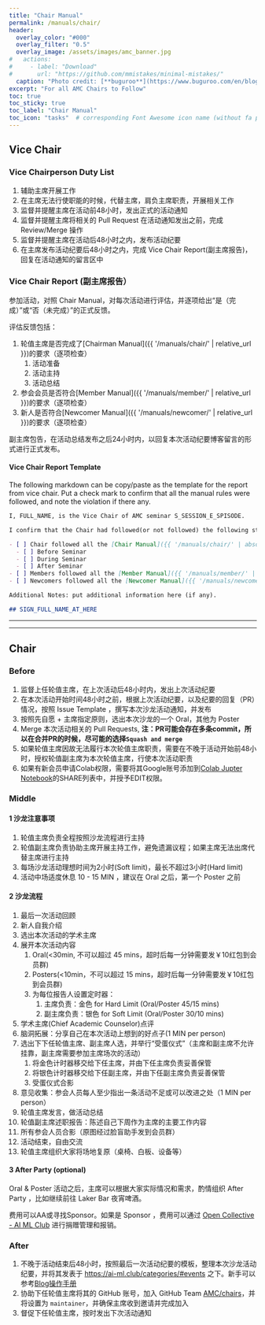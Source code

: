 ```yaml
---
title: "Chair Manual"
permalink: /manuals/chair/
header:
  overlay_color: "#000"
  overlay_filter: "0.5"
  overlay_image: /assets/images/amc_banner.jpg
#   actions:
#     - label: "Download"
#       url: "https://github.com/mmistakes/minimal-mistakes/"
  caption: "Photo credit: [**buguroo**](https://www.buguroo.com/en/blog/topic/ai)"
excerpt: "For all AMC Chairs to Follow"
toc: true
toc_sticky: true
toc_label: "Chair Manual"
toc_icon: "tasks"  # corresponding Font Awesome icon name (without fa prefix)
---
```


## Vice Chair

### Vice Chairperson Duty List

1. 辅助主席开展工作
2. 在主席无法行使职能的时候，代替主席，肩负主席职责，开展相关工作
3. 监督并提醒主席在活动前48小时，发出正式的活动通知
4. 监督并提醒主席将相关的 Pull Request 在活动通知发出之前，完成 Review/Merge 操作
5. 监督并提醒主席在活动后48小时之内，发布活动纪要
6. 在主席发布活动纪要后48小时之内，完成 Vice Chair Report(副主席报告)，回复在活动通知的留言区中

### Vice Chair Report (副主席报告）

参加活动，对照 Chair Manual，对每次活动进行评估，并逐项给出“是（完成）”或“否（未完成）”的正式反馈。

评估反馈包括：

1. 轮值主席是否完成了[Chairman Manual]({{ '/manuals/chair/' | relative_url }})的要求（逐项检查）
    1. 活动准备
    1. 活动主持
    1. 活动总结
1. 参会会员是否符合[Member Manual]({{ '/manuals/member/' | relative_url }})的要求（逐项检查）
1. 新人是否符合[Newcomer Manual]({{ '/manuals/newcomer/' | relative_url }})的要求（逐项检查）

副主席包告，在活动总结发布之后24小时内，以回复本次活动纪要博客留言的形式进行正式发布。

#### Vice Chair Report Template

The following markdown can be copy/paste as the template for the report from vice chair. Put a check mark to confirm that all the manual rules were followed, and note the violation if there any.

```markdown
I, FULL_NAME, is the Vice Chair of AMC seminar S_SESSION_E_SPISODE.

I confirm that the Chair had followed(or not followed) the following steps in this seminar:

- [ ] Chair followed all the [Chair Manual]({{ '/manuals/chair/' | absolute_url }}) requirements
  - [ ] Before Seminar
  - [ ] During Seminar
  - [ ] After Seminar
- [ ] Members followed all the [Member Manual]({{ '/manuals/member/' | absolute_url }}) requirements
- [ ] Newcomers followed all the [Newcomer Manual]({{ '/manuals/newcomer/' | absolute_url }}) requirements

Additional Notes: put additional information here (if any).

## SIGN_FULL_NAME_AT_HERE
```

---
---

## Chair

### Before

1. 监督上任轮值主席，在上次活动后48小时内，发出上次活动纪要
2. 在本次活动开始时间48小时之前，根据上次活动纪要，以及纪要的回复（PR）情况，按照 Issue Template ，撰写本次沙龙活动通知，并发布
3. 按照先自愿 + 主席指定原则，选出本次沙龙的一个 Oral，其他为 Poster
4. Merge 本次活动相关的 Pull Requests, **注：PR可能会存在多条commit，所以在合并PR的时候，尽可能的选择`Squash and merge`**
5. 如果轮值主席因故无法履行本次轮值主席职责，需要在不晚于活动开始前48小时，授权轮值副主席为本次轮值主席，行使本次活动职责
6. 如果有新会员申请Colab权限，需要将其Google账号添加到[Colab Jupter Notebook](https://colab.research.google.com/drive/1AO3bwIgzfy63ty8OSSgUPRG1PIii3oo_)的SHARE列表中，并授予EDIT权限。

### Middle

#### 1 沙龙注意事项

1. 轮值主席负责全程按照沙龙流程进行主持
1. 轮值副主席负责协助主席开展主持工作，避免遗漏议程；如果主席无法出席代替主席进行主持
1. 每场沙龙活动理想时间为2小时(Soft limit)，最长不超过3小时(Hard limit)
1. 活动中场适度休息 10 - 15 MIN ，建议在 Oral 之后，第一个 Poster 之前

#### 2 沙龙流程

1. 最后一次活动回顾
1. 新人自我介绍
1. 选出本次活动的学术主席
1. 展开本次活动内容
    1. Oral(<30min, 不可以超过 45 mins，超时后每一分钟需要发￥10红包到会员群)
    1. Posters(<10min，不可以超过 15 mins，超时后每一分钟需要发￥10红包到会员群)
    1. 为每位报告人设置定时器：
        1. 主席负责：金色 for Hard Limit (Oral/Poster 45/15 mins)
        1. 副主席负责：银色 for Soft Limit (Oral/Poster 30/10 mins)
1. 学术主席(Chief Academic Counselor)点评
1. 脑洞拓展：分享自己在本次活动上想到的好点子(1 MIN per person)
1. 选出下下任轮值主席、副主席人选，并举行“受蛋仪式”（主席和副主席不允许挂靠，副主席需要参加主席场次的活动）
    1. 将金色计时器移交给下任主席，并由下任主席负责妥善保管
    1. 将银色计时器移交给下任副主席，并由下任副主席负责妥善保管
    1. 受蛋仪式合影
1. 意见收集：参会人员每人至少指出一条活动不足或可以改进之处（1 MIN per person）
1. 轮值主席发言，做活动总结
1. 轮值副主席述职报告：陈述自己下周作为主席的主要工作内容
1. 所有参会人员合影（原图经过脸盲助手发到会员群）
1. 活动结束，自由交流
1. 轮值主席组织大家将场地复原（桌椅、白板、设备等）

#### 3 After Party (optional)

Oral & Poster 活动之后，主席可以根据大家实际情况和需求，酌情组织 After Party ，比如继续前往 Laker Bar 夜宵啤酒。

费用可以AA或寻找Sponsor。如果是 Sponsor ，费用可以通过 [Open Collective - AI ML Club](https://opencollective.com/ai-ml-club) 进行捐赠管理和报销。

### After

1. 不晚于活动结束后48小时，按照最后一次活动纪要的模板，整理本次沙龙活动纪要，并将其发表于 <https://ai-ml.club/categories/#events> 之下。新手可以参考[Blog操作手册](https://ai-ml.club/manuals/blog/)
1. 协助下任轮值主席将其的 GitHub 账号，加入 GitHub Team [AMC/chairs](https://github.com/orgs/BUPT/teams/chairs)，并将设置为 `maintainer`，并确保主席收到邀请并完成加入
1. 督促下任轮值主席，按时发出下次活动通知
